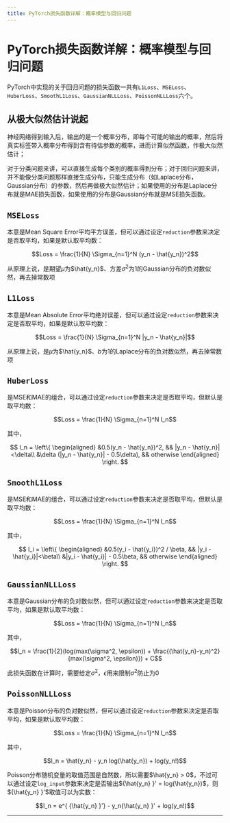 ```yaml
---
title: PyTorch损失函数详解：概率模型与回归问题
---
```


# PyTorch损失函数详解：概率模型与回归问题

<script type="text/javascript" src="/include/head.js"></script>

PyTorch中实现的关于回归问题的损失函数一共有`L1Loss`、`MSELoss`、`HuberLoss`、`SmoothL1Loss`、`GaussianNLLLoss`、`PoissonNLLLoss`六个。

## 从极大似然估计说起

神经网络得到输入后，输出的是一个概率分布，即每个可能的输出的概率，然后将真实标签带入概率分布得到含有待估参数的概率，进而计算似然函数，作极大似然估计；

对于分类问题来讲，可以直接生成每个类别的概率得到分布；对于回归问题来讲，并不能像分类问题那样直接生成分布，只能生成分布（如Laplace分布，Gaussian分布）的参数，然后再做极大似然估计；如果使用的分布是Laplace分布就是MAE损失函数，如果使用的分布是Gaussian分布就是MSE损失函数。

## `MSELoss`

本意是Mean Square Error平均平方误差，但可以通过设定`reduction`参数来决定是否取平均，如果是默认取平均数：

$$Loss = \frac{1}{N} \Sigma_{n=1}^N (y_n - \hat{y_n})^2$$

从原理上说，是期望$\mu$为$\hat{y_n}$、方差$\sigma^2$为1的Gaussian分布的负对数似然，再去掉常数项

## `L1Loss`

本意是Mean Absolute Error平均绝对误差，但可以通过设定`reduction`参数来决定是否取平均，如果是默认取平均数：

$$Loss = \frac{1}{N} \Sigma_{n=1}^N |y_n - \hat{y_n}|$$

从原理上说，是$\mu$为$\hat{y_n}$、$b$为1的Laplace分布的负对数似然，再去掉常数项

## `HuberLoss`

是MSE和MAE的组合，可以通过设定`reduction`参数来决定是否取平均，但默认是取平均数：

$$Loss = \frac{1}{N} \Sigma_{n=1}^N l_n$$

其中，

$$
l_n = 
\left\{
\begin{aligned}
    &0.5(y_n - \hat{y_n})^2, && |y_n - \hat{y_n}|<\delta\\
    &\delta (|y_n - \hat{y_n}| - 0.5\delta), && otherwise
\end{aligned}
\right.
$$

## `SmoothL1Loss`

是MSE和MAE的组合，可以通过设定`reduction`参数来决定是否取平均，但默认是取平均数：

$$Loss = \frac{1}{N} \Sigma_{n=1}^N l_n$$

其中，

$$
l_i = 
\left\{
\begin{aligned}
    &0.5(y_i - \hat{y_i})^2 / \beta, && |y_i - \hat{y_i}|<\beta\\
    &|y_i - \hat{y_i}| - 0.5\beta, && otherwise
\end{aligned}
\right.
$$

## `GaussianNLLLoss`

本意是Gaussian分布的负对数似然，但可以通过设定`reduction`参数来决定是否取平均，如果是默认取平均数：

$$Loss = \frac{1}{N} \Sigma_{n=1}^N l_n$$

其中，

$$l_n = \frac{1}{2}(log(max(\sigma^2, \epsilon)) + \frac{(\hat{y_n}-y_n)^2}{max(\sigma^2, \epsilon)}) + C$$

此损失函数在计算时，需要给定$\sigma^2$，$\epsilon$用来限制$\sigma^2$防止为$0$

## `PoissonNLLLoss`

本意是Poisson分布的负对数似然，但可以通过设定`reduction`参数来决定是否取平均，如果是默认取平均数：

$$Loss = \frac{1}{N} \Sigma_{n=1}^N l_n$$

其中，

$$l_n = \hat{y_n} - y_n log(\hat{y_n}) + log(y_n!)$$

Poisson分布随机变量的取值范围是自然数，所以需要$\hat{y_n} > 0$，不过可以通过设定`log_input`参数来决定是否输出${\hat{y_n} }' = log(\hat{y_n})$，则${\hat{y_n} }'$取值可以为实数：

$$l_n = e^{ {\hat{y_n} }'} - y_n{\hat{y_n} }' + log(y_n!)$$

---

<script type="text/javascript" src="/include/tail.js"></script>
